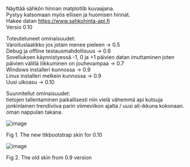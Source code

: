 Näyttää sähkön hinnan matplotlib kuvaajana.  
Pystyy katsomaan myös eilisen ja huomisen hinnat.  
Hakee datan https://www.sahkohinta-api.fi  
Versio 0.10

Toteutetuneet ominaisuudet:   
Varoituslaatikko jos jotain menee pieleen -> 0.5   
Debug ja offline testausmahdollisuus ->  0.6   
Sovelluksen käynnistyessä -1, 0 ja +1 päivien datan imuttaminen joten päivien välillä liikkuminen on jouhevampaa -> 0.7   
Windows installeri kunnossa -> 0.9  
Linux installeri melkein kunnossa -> 0.9    
Uusi ulkoasu -> 0.10  
  
Suunnitellut ominaisuudet:  
tietojen tallentaminen paikallisesti niin vielä vähemmä api kutsuja  
jonkinlainen trendiviiva parin viimeviikon ajalta / uusi ali-ikkuna kokonaan. oman nappulan takana.  

![image](https://github.com/4motionEnjoyer/sahkonhinta/assets/99203040/2d81ce98-eae4-4ba0-8e21-8a5f69fa7359)
  
Fig 1. The new ttkbootstrap skin for 0.10


![image](https://github.com/4motionEnjoyer/sahkonhinta/assets/99203040/b0337cf8-d097-4222-a69b-3a4cfde31c1a)
  
Fig 2. The old skin from 0.9 version 
  

